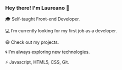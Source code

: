 ### Hey there! I'm Laureano 👋
  :mortar_board: Self-taught Front-end Developer.
  
  :computer: I’m currently looking for my first job as a developer.
  
   :smiley: Check out my projects. 
   
  :cyclone: I'm always exploring new technologies.

  :zap: Javascript, HTML5, CSS, Git. 
<!--
**LaureanoChort/LaureanoChort** is a ✨ _special_ ✨ repository because its `README.md` (this file) appears on your GitHub profile.

Here are some ideas to get you started:

- 🔭 I’m currently working on ...
- 🌱 I’m currently learning ...
- 👯 I’m looking to collaborate on ...
- 🤔 I’m looking for help with ...
- 💬 Ask me about ...
- 📫 How to reach me: ...
- 😄 Pronouns: ...
- ⚡ Fun fact: ...
-->
